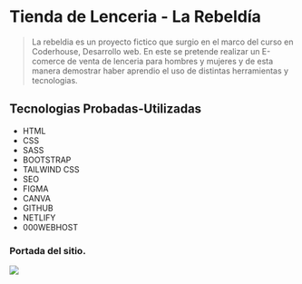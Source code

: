 
# Tienda de Lenceria - La Rebeldía


>La rebeldia es un proyecto fictico que surgio en el marco del curso en Coderhouse, Desarrollo web. En este se pretende realizar un E-comerce de venta de lenceria para hombres y mujeres y de esta manera demostrar haber aprendio el uso de distintas herramientas y tecnologias.

## Tecnologias Probadas-Utilizadas
- HTML
- CSS
- SASS
- BOOTSTRAP
- TAILWIND CSS
- SEO
- FIGMA
- CANVA
- GITHUB
- NETLIFY
- 000WEBHOST

### Portada del sitio.
![](https://github.com/danielisaac24/La-rebeldia-comision39385/blob/main/assets/img/Portada.png)